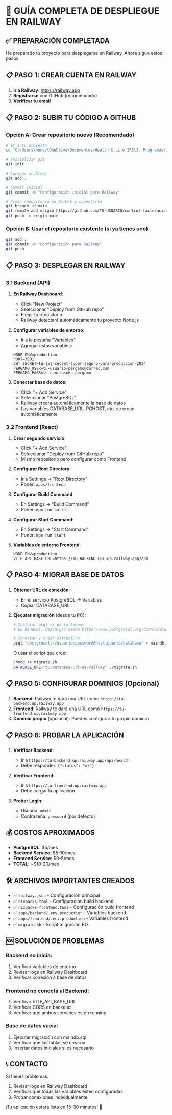 # 🚀 GUÍA COMPLETA DE DESPLIEGUE EN RAILWAY

## ✅ PREPARACIÓN COMPLETADA

He preparado tu proyecto para desplegarse en Railway. Ahora sigue estos pasos:

## 📋 PASO 1: CREAR CUENTA EN RAILWAY

1. **Ir a Railway**: https://railway.app
2. **Registrarse** con GitHub (recomendado)
3. **Verificar tu email**

## 📋 PASO 2: SUBIR TU CÓDIGO A GITHUB

### Opción A: Crear repositorio nuevo (Recomendado)
```bash
# Ir a tu proyecto
cd "C:\Users\benav\OneDrive\Documentos\Health & Life IPS\3. Programas\1. Control Facturación"

# Inicializar git
git init

# Agregar archivos
git add .

# Commit inicial
git commit -m "Configuración inicial para Railway"

# Crear repositorio en GitHub y conectarlo
git branch -M main
git remote add origin https://github.com/TU-USUARIO/control-facturacion.git
git push -u origin main
```

### Opción B: Usar el repositorio existente (si ya tienes uno)
```bash
git add .
git commit -m "Configuración para Railway"
git push
```

## 📋 PASO 3: DESPLEGAR EN RAILWAY

### 3.1 Backend (API)
1. **En Railway Dashboard**:
   - Click "New Project"
   - Seleccionar "Deploy from GitHub repo"
   - Elegir tu repositorio
   - Railway detectará automáticamente tu proyecto Node.js

2. **Configurar variables de entorno**:
   - Ir a la pestaña "Variables"
   - Agregar estas variables:
   
   ```
   NODE_ENV=production
   PORT=3001
   JWT_SECRET=tu-jwt-secret-super-seguro-para-produccion-2024
   PERGAMO_USER=tu-usuario-pergamo@correo.com
   PERGAMO_PASS=tu-contraseña-pergamo
   ```

3. **Conectar base de datos**:
   - Click "+ Add Service"
   - Seleccionar "PostgreSQL"
   - Railway creará automáticamente la base de datos
   - Las variables DATABASE_URL, PGHOST, etc. se crean automáticamente

### 3.2 Frontend (React)
1. **Crear segundo servicio**:
   - Click "+ Add Service" 
   - Seleccionar "Deploy from GitHub repo"
   - Mismo repositorio pero configurar como Frontend
   
2. **Configurar Root Directory**:
   - Ir a Settings → "Root Directory" 
   - Poner: `apps/frontend`
   
3. **Configurar Build Command**:
   - En Settings → "Build Command"
   - Poner: `npm run build`
   
4. **Configurar Start Command**:
   - En Settings → "Start Command"  
   - Poner: `npm run start`

5. **Variables de entorno Frontend**:
   ```
   NODE_ENV=production
   VITE_API_BASE_URL=https://TU-BACKEND-URL.up.railway.app/api
   ```

## 📋 PASO 4: MIGRAR BASE DE DATOS

1. **Obtener URL de conexión**:
   - En el servicio PostgreSQL → Variables
   - Copiar DATABASE_URL

2. **Ejecutar migración** (desde tu PC):
   ```bash
   # Instalar psql si no lo tienes
   # En Windows: descargar desde https://www.postgresql.org/download/windows/
   
   # Conectar y crear estructura
   psql "postgresql://usuario:password@host:puerto/database" < maindb.sql
   ```

   O usar el script que creé:
   ```bash
   chmod +x migrate.sh
   DATABASE_URL="tu-database-url-de-railway" ./migrate.sh
   ```

## 📋 PASO 5: CONFIGURAR DOMINIOS (Opcional)

1. **Backend**: Railway te dará una URL como `https://tu-backend.up.railway.app`
2. **Frontend**: Railway te dará una URL como `https://tu-frontend.up.railway.app`
3. **Dominio propio** (opcional): Puedes configurar tu propio dominio

## 📋 PASO 6: PROBAR LA APLICACIÓN

1. **Verificar Backend**: 
   - Ir a `https://tu-backend.up.railway.app/api/health`
   - Debe responder: `{"status": "ok"}`

2. **Verificar Frontend**:
   - Ir a `https://tu-frontend.up.railway.app`
   - Debe cargar la aplicación

3. **Probar Login**:
   - Usuario: `admin`
   - Contraseña: `password` (por defecto)

## 💰 COSTOS APROXIMADOS

- **PostgreSQL**: $5/mes
- **Backend Service**: $5-10/mes  
- **Frontend Service**: $0-5/mes
- **TOTAL**: ~$10-20/mes

## 🛠️ ARCHIVOS IMPORTANTES CREADOS

- ✅ `railway.json` - Configuración principal
- ✅ `nixpacks.toml` - Configuración build backend
- ✅ `nixpacks-frontend.toml` - Configuración build frontend  
- ✅ `apps/backend/.env.production` - Variables backend
- ✅ `apps/frontend/.env.production` - Variables frontend
- ✅ `migrate.sh` - Script migración BD

## 🆘 SOLUCIÓN DE PROBLEMAS

### Backend no inicia:
1. Verificar variables de entorno
2. Revisar logs en Railway Dashboard
3. Verificar conexión a base de datos

### Frontend no conecta al Backend:
1. Verificar VITE_API_BASE_URL
2. Verificar CORS en backend
3. Verificar que ambos servicios estén running

### Base de datos vacía:
1. Ejecutar migración con maindb.sql
2. Verificar que las tablas se crearon
3. Insertar datos iniciales si es necesario

## 📞 CONTACTO

Si tienes problemas:
1. Revisar logs en Railway Dashboard
2. Verificar que todas las variables estén configuradas
3. Probar conexiones individualmente

¡Tu aplicación estará lista en 15-30 minutos! 🚀
